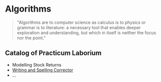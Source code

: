 # Algorithms

> "Algorithms are to computer science as calculus is to physics or grammar is to literature: a necessary tool that enables deeper exploration and understanding, but which in itself is neither the focus nor the point."

## Catalog of Practicum Laborium

- Modelling Stock Returns
- [Writing and Spelling Corrector](https://norvig.com/spell-correct.html)
- ...
